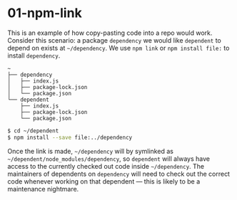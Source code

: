 # 01-npm-link

This is an example of how copy-pasting code into a repo would work. Consider this scenario: a package `dependency` we would like `dependent` to depend on exists at `~/dependency`. We use `npm link` or `npm install file:` to install `dependency`.

```
~
├── dependency
│   ├── index.js
│   ├── package-lock.json
│   └── package.json
└── dependent
    ├── index.js
    ├── package-lock.json
    └── package.json
```

```sh
$ cd ~/dependent
$ npm install --save file:../dependency
```

Once the link is made, `~/dependency` will by symlinked as `~/dependent/node_modules/dependency`, so `dependent` will always have access to the currently checked out code inside `~/dependency`. The maintainers of dependents on `dependency` will need to check out the correct code whenever working on that dependent &mdash; this is likely to be a maintenance nightmare.
